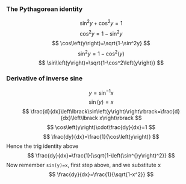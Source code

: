### The Pythagorean identity
  
$$ \sin^2y+\cos^2y=1 $$
$$ \cos^2y=1-\sin^2y $$
$$ \cos\left(y\right)=\sqrt{1-\sin^2y} $$
$$ \sin^2y=1-\cos^2\left(y\right) $$
$$ \sin\left(y\right)=\sqrt{1-\cos^2\left(y\right)} $$


### Derivative of inverse sine

$$ y=\sin^{-1}x $$
$$ \sin\left(y\right)=x $$
$$ \frac{d}{dx}\left\lbrack\sin\left(y\right)\right\rbrack=\frac{d}{dx}\left\lbrack x\right\rbrack $$
$$ \cos\left(y\right)\cdot\frac{dy}{dx}=1 $$
$$ \frac{dy}{dx}=\frac{1}{\cos\left(y\right)} $$
Hence the trig identity above
$$ \frac{dy}{dx}=\frac{1}{\sqrt{1-\left(\sin^{}y\right)^2}} $$
Now remember `sin(y)=x`, first step above, and we substitute x
$$ \frac{dy}{dx}=\frac{1}{\sqrt{1-x^2}} $$
